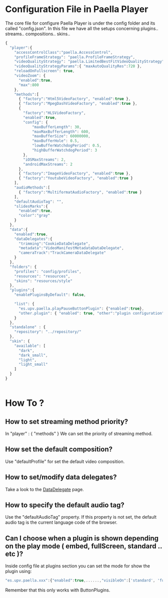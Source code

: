 ---
---

# Configuration File in Paella Player

The core file for configure Paella Player is under the config folder and its called "config.json". 
In this file we have all the setups concerning plugins.. streams.. compositions.. skins.. 


```javascript
{
  "player":{
    "accessControlClass":"paella.AccessControl",
    "profileFrameStrategy": "paella.ProfileFrameStrategy",
    "videoQualityStrategy": "paella.LimitedBestFitVideoQualityStrategy",
    "videoQualityStrategyParams":{ "maxAutoQualityRes":720 },
    "reloadOnFullscreen": true,
    "videoZoom": {
      "enabled":true,
      "max":800
    },
    "methods":[
      { "factory":"Html5VideoFactory", "enabled":true },
      { "factory":"MpegDashVideoFactory", "enabled":true },
      {
        "factory":"HLSVideoFactory",
        "enabled":true,
        "config": {
        	"maxBufferLength": 30,
			"maxMaxBufferLength": 600,
			"maxBufferSize": 60000000,
			"maxBufferHole": 0.5,
			"lowBufferWatchdogPeriod": 0.5,
        	"highBufferWatchdogPeriod": 3
        },
        "iOSMaxStreams": 2,
        "androidMaxStreams": 2
      },
      { "factory":"ImageVideoFactory", "enabled":true },
      { "factory":"YoutubeVideoFactory", "enabled":true }
    ],
    "audioMethods":[
      { "factory":"MultiformatAudioFactory", "enabled":true }
    ],
    "defaultAudioTag": "",
    "slidesMarks":{
      "enabled":true,
      "color":"gray"
    }
  },
  "data":{
    "enabled":true,
    "dataDelegates":{
      "trimming":"CookieDataDelegate",
      "metadata":"VideoManifestMetadataDataDelegate",
      "cameraTrack":"TrackCameraDataDelegate"
    }
  },
  "folders": {
    "profiles": "config/profiles",
    "resources": "resources",
    "skins": "resources/style"
  },
  "plugins":{
    "enablePluginsByDefault": false,

    "list": {
      "es.upv.paella.playPauseButtonPlugin": {"enabled":true},
      "other.plugin": { "enabled": true, "other":"plugin configuration" }
    }
  },
  "standalone" : {
    "repository": "../repository/"
  },
  "skin": {
    "available": [
      "dark",
      "dark_small",
      "light",
      "light_small"
    ]
  }
}



```

# How To ?

## How to set streaming method priority?

In "player" : { "methods" } We can set the priority of streaming method.


## How set the default composition?

Use "defaultProfile" for set the default video composition.


## How to set/modify data delegates?

Take a look to the [DataDelegate](../developers/paella_data.md) page.

## How to specify the default audio tag?

Use the "defaultAudioTag" property. If this property is not set, the default audio tag is the current language code of the browser.


## Can I choose when a plugin is shown depending on the play mode ( embed, fullScreen, standard .. etc )?

Inside config file at plugins section you can set the mode for show the plugin using:

```javascript
"es.upv.paella.xxx":{"enabled":true,......,"visibleOn":['standard', 'fullscreen', 'embed']},
```

Remember that this only works with ButtonPlugins.
